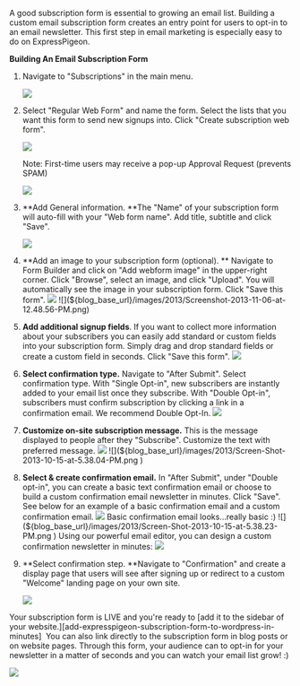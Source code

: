 A good subscription form is essential to growing an email list. Building
a custom email subscription form creates an entry point for users to
opt-in to an email newsletter. This first step in email marketing is
especially easy to do on ExpressPigeon.

**Building An Email Subscription Form**

1.  Navigate to "Subscriptions" in the main menu.

    ![](${blog_base_url}/images/2013/Screen-Shot-2013-10-29-at-2.46.09-PM.png)

2.  Select "Regular Web Form" and name the form. Select the lists that
    you want this form to send new signups into. Click "Create
    subscription web form".

    ![](${blog_base_url}/images/2013/Screen-Shot-2013-10-29-at-2.53.01-PM.png )

    Note: First-time users
    may receive a pop-up Approval Request (prevents SPAM)

    ![](${blog_base_url}/images/2013/Screen-Shot-2013-10-29-at-2.49.48-PM.png )

3.  **Add General information. **The "Name" of your subscription form
    will auto-fill with your "Web form name". Add title, subtitle and
    click "Save".

    ![](${blog_base_url}/images/2013/Screenshot-2013-11-06-at-12.29.24-PM.png )

4.  **Add an image to your subscription form (optional). ** Navigate to
    Form Builder and click on "Add webform image" in the upper-right
    corner. Click "Browse", select an image, and click "Upload". You
    will automatically see the image in your subscription form. Click
    "Save this form".
    ![](${blog_base_url}/images/2013/Screenshot-2013-11-06-at-12.45.12-PM.png)
    ![](${blog_base_url}/images/2013/Screenshot-2013-11-06-at-12.48.56-PM.png)
5.  **Add additional signup fields**. If you want to collect more
    information about your subscribers you can easily add standard or
    custom fields into your subscription form. Simply drag and drop
    standard fields or create a custom field in seconds. Click "Save
    this form".
    ![](${blog_base_url}/images/2013/submitfields.png )

6.  **Select confirmation type.** Navigate to "After Submit". Select
    confirmation type. With "Single Opt-in", new subscribers are
    instantly added to your email list once they subscribe. With "Double
    Opt-in", subscribers must confirm subscription by clicking a link in
    a confirmation email. We recommend Double Opt-In.
    ![](${blog_base_url}/images/2013/conf3.png )
7.  **Customize on-site subscription message.** This is the message
    displayed to people after they "Subscribe". Customize the text with
    preferred message.
   ![](${blog_base_url}/images/2013/confirmation-2.png )
   ![](${blog_base_url}/images/2013/Screen-Shot-2013-10-15-at-5.38.04-PM.png )
8.  **Select & create confirmation email.** In "After Submit", under
    "Double opt-in", you can create a basic text confirmation email or
    choose to build a custom confirmation email newsletter in minutes.
    Click "Save". See below for an example of a basic confirmation email
    and a custom confirmation email.
    ![](${blog_base_url}/images/2013/confemail.png )
    Basic     confirmation email looks...really basic :)
    ![](${blog_base_url}/images/2013/Screen-Shot-2013-10-15-at-5.38.23-PM.png )
    Using our powerful email editor, you can design a custom
    confirmation newsletter in minutes:
    ![](${blog_base_url}/images/2013/Screen-Shot-2013-10-15-at-6.18.46-PM.png)
9.  **Select confirmation step. **Navigate to "Confirmation" and create
    a display page that users will see after signing up or redirect to a
    custom "Welcome" landing page on your own site.

    ![](${blog_base_url}/images/2013/confirmation-direct.png )

Your subscription form is LIVE and you&apos;re ready to [add it to the sidebar of your website.][add-expresspigeon-subscription-form-to-wordpress-in-minutes] 
You can also link directly to the subscription form in blog posts or on website pages. Through this form,
your audience can to opt-in for your newsletter in a matter of seconds
and you can watch your email list grow! :)

![](${blog_base_url}/images/2013/Screen-Shot-2013-11-13-at-3.48.10-PM.png )

